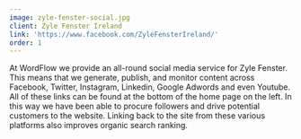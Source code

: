```yaml
---
image: zyle-fenster-social.jpg
client: Zyle Fenster Ireland
link: 'https://www.facebook.com/ZyleFensterIreland/'
order: 1
---
```

At WordFlow we provide an all-round social media service for Zyle Fenster. This means that we generate, publish, and monitor content across Facebook, Twitter, Instagram, Linkedin,  Google Adwords and even Youtube. All of these links can be found at the bottom of the home page on the left. In this way we have been able to procure followers and drive potential customers to the website. Linking back to the site from these various platforms also improves organic search ranking.
